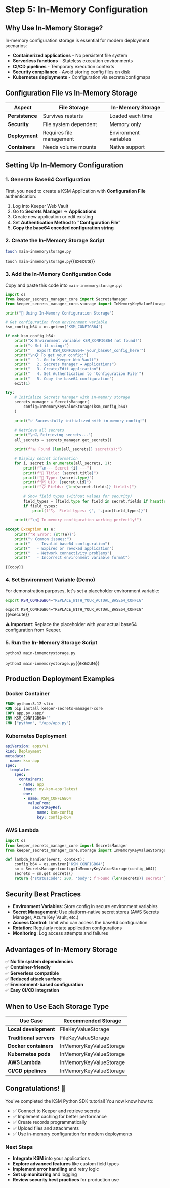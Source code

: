 
# Step 5: In-Memory Configuration

## Why Use In-Memory Storage?

In-memory configuration storage is essential for modern deployment scenarios:

- **Containerized applications** - No persistent file system
- **Serverless functions** - Stateless execution environments  
- **CI/CD pipelines** - Temporary execution contexts
- **Security compliance** - Avoid storing config files on disk
- **Kubernetes deployments** - Configuration via secrets/configmaps

## Configuration File vs In-Memory Storage

| Aspect | File Storage | In-Memory Storage |
|--------|--------------|-------------------|
| **Persistence** | Survives restarts | Loaded each time |
| **Security** | File system dependent | Memory only |
| **Deployment** | Requires file management | Environment variables |
| **Containers** | Needs volume mounts | Native support |

## Setting Up In-Memory Configuration

### 1. Generate Base64 Configuration

First, you need to create a KSM Application with **Configuration File** authentication:

1. Log into Keeper Web Vault
2. Go to **Secrets Manager** → **Applications**
3. Create new application or edit existing
4. Set **Authentication Method** to **"Configuration File"**
5. **Copy the base64 encoded configuration string**

### 2. Create the In-Memory Storage Script

```bash
touch main-inmemorystorage.py
```
`touch main-inmemorystorage.py`{{execute}}

### 3. Add the In-Memory Configuration Code

Copy and paste this code into `main-inmemorystorage.py`:

```python
import os
from keeper_secrets_manager_core import SecretsManager
from keeper_secrets_manager_core.storage import InMemoryKeyValueStorage

print("🧠 Using In-Memory Configuration Storage")

# Get configuration from environment variable
ksm_config_b64 = os.getenv('KSM_CONFIGB64')

if not ksm_config_b64:
    print("❌ Environment variable KSM_CONFIGB64 not found!")
    print("💡 Set it using:")
    print("   export KSM_CONFIGB64='your_base64_config_here'")
    print("\n📋 To get your config:")
    print("   1. Go to Keeper Web Vault")
    print("   2. Secrets Manager → Applications")
    print("   3. Create/Edit application")
    print("   4. Set Authentication to 'Configuration File'")
    print("   5. Copy the base64 configuration")
    exit(1)

try:
    # Initialize Secrets Manager with in-memory storage
    secrets_manager = SecretsManager(
        config=InMemoryKeyValueStorage(ksm_config_b64)
    )
    
    print("✅ Successfully initialized with in-memory config!")
    
    # Retrieve all secrets
    print("\n🔍 Retrieving secrets...")
    all_secrets = secrets_manager.get_secrets()
    
    print(f"📊 Found {len(all_secrets)} secret(s):")
    
    # Display secret information
    for i, secret in enumerate(all_secrets, 1):
        print(f"\n--- Secret {i} ---")
        print(f"📝 Title: {secret.title}")
        print(f"🔑 Type: {secret.type}")
        print(f"🆔 UID: {secret.uid}")
        print(f"📋 Fields: {len(secret.fields)} field(s)")
        
        # Show field types (without values for security)
        field_types = [field.type for field in secret.fields if hasattr(field, 'type')]
        if field_types:
            print(f"🏷️  Field types: {', '.join(field_types)}")
    
    print(f"\n🎉 In-memory configuration working perfectly!")
    
except Exception as e:
    print(f"❌ Error: {str(e)}")
    print("💡 Common issues:")
    print("   - Invalid base64 configuration")
    print("   - Expired or revoked application")
    print("   - Network connectivity problems")
    print("   - Incorrect environment variable format")
```
`{{copy}}`

### 4. Set Environment Variable (Demo)

For demonstration purposes, let's set a placeholder environment variable:

```bash
export KSM_CONFIGB64="REPLACE_WITH_YOUR_ACTUAL_BASE64_CONFIG"
```
`export KSM_CONFIGB64="REPLACE_WITH_YOUR_ACTUAL_BASE64_CONFIG"`{{execute}}

**⚠️ Important**: Replace the placeholder with your actual base64 configuration from Keeper.

### 5. Run the In-Memory Storage Script

```bash
python3 main-inmemorystorage.py
```
`python3 main-inmemorystorage.py`{{execute}}

## Production Deployment Examples

### Docker Container
```dockerfile
FROM python:3.12-slim
RUN pip install keeper-secrets-manager-core
COPY app.py /app/
ENV KSM_CONFIGB64=""
CMD ["python", "/app/app.py"]
```

### Kubernetes Deployment
```yaml
apiVersion: apps/v1
kind: Deployment
metadata:
  name: ksm-app
spec:
  template:
    spec:
      containers:
      - name: app
        image: my-ksm-app:latest
        env:
        - name: KSM_CONFIGB64
          valueFrom:
            secretKeyRef:
              name: ksm-config
              key: config-b64
```

### AWS Lambda
```python
import os
from keeper_secrets_manager_core import SecretsManager
from keeper_secrets_manager_core.storage import InMemoryKeyValueStorage

def lambda_handler(event, context):
    config_b64 = os.environ['KSM_CONFIGB64']
    sm = SecretsManager(config=InMemoryKeyValueStorage(config_b64))
    secrets = sm.get_secrets()
    return {'statusCode': 200, 'body': f'Found {len(secrets)} secrets'}
```

## Security Best Practices

- **Environment Variables**: Store config in secure environment variables
- **Secret Management**: Use platform-native secret stores (AWS Secrets Manager, Azure Key Vault, etc.)
- **Access Control**: Limit who can access the base64 configuration
- **Rotation**: Regularly rotate application configurations
- **Monitoring**: Log access attempts and failures

## Advantages of In-Memory Storage

✅ **No file system dependencies**  
✅ **Container-friendly**  
✅ **Serverless compatible**  
✅ **Reduced attack surface**  
✅ **Environment-based configuration**  
✅ **Easy CI/CD integration**  

## When to Use Each Storage Type

| Use Case | Recommended Storage |
|----------|-------------------|
| **Local development** | FileKeyValueStorage |
| **Traditional servers** | FileKeyValueStorage |
| **Docker containers** | InMemoryKeyValueStorage |
| **Kubernetes pods** | InMemoryKeyValueStorage |
| **AWS Lambda** | InMemoryKeyValueStorage |
| **CI/CD pipelines** | InMemoryKeyValueStorage |

## Congratulations! 🎉

You've completed the KSM Python SDK tutorial! You now know how to:

- ✅ Connect to Keeper and retrieve secrets
- ✅ Implement caching for better performance  
- ✅ Create records programmatically
- ✅ Upload files and attachments
- ✅ Use in-memory configuration for modern deployments

### Next Steps

- **Integrate KSM** into your applications
- **Explore advanced features** like custom field types
- **Implement error handling** and retry logic
- **Set up monitoring** and logging
- **Review security best practices** for production use
